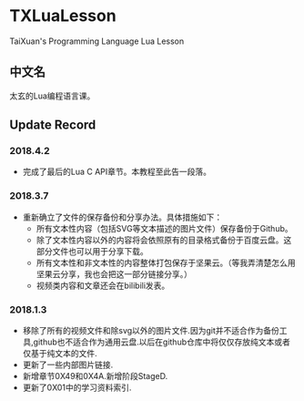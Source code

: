 # TXLuaLesson

TaiXuan's Programming Language Lua Lesson

## 中文名

太玄的Lua编程语言课。

## Update Record

### 2018.4.2

* 完成了最后的Lua C API章节。本教程至此告一段落。

### 2018.3.7

* 重新确立了文件的保存备份和分享办法。具体措施如下：
  * 所有文本性内容（包括SVG等文本描述的图片文件）保存备份于Github。
  * 除了文本性内容以外的内容将会依照原有的目录格式备份于百度云盘。这部分文件也可以用于分享下载。
  * 所有文本性和非文本性的内容整体打包保存于坚果云。（等我弄清楚怎么用坚果云分享，我也会把这一部分链接分享。）
  * 视频类内容和文章还会在bilibili发表。

### 2018.1.3

* 移除了所有的视频文件和除svg以外的图片文件.因为git并不适合作为备份工具,github也不适合作为通用云盘.以后在github仓库中将仅仅存放纯文本或者仅基于纯文本的文件.
* 更新了一些内部图片链接.
* 新增章节0X49和0X4A.新增阶段StageD.
* 更新了0X01中的学习资料索引.